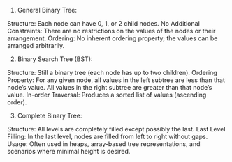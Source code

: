 1. General Binary Tree:

Structure: Each node can have 0, 1, or 2 child nodes.
No Additional Constraints: There are no restrictions on the values of the nodes or their arrangement.
Ordering: No inherent ordering property; the values can be arranged arbitrarily.

2. Binary Search Tree (BST):

Structure: Still a binary tree (each node has up to two children).
Ordering Property:
For any given node, all values in the left subtree are less than that node’s value.
All values in the right subtree are greater than that node’s value.
In-order Traversal: Produces a sorted list of values (ascending order).

3. Complete Binary Tree:

Structure: All levels are completely filled except possibly the last.
Last Level Filling: In the last level, nodes are filled from left to right without gaps.
Usage: Often used in heaps, array-based tree representations, and scenarios where minimal height is desired.
